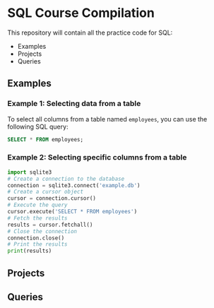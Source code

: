 # SQL Course Compilation
This repository will contain all the practice code for SQL:

- Examples
- Projects
- Queries

## Examples

### Example 1: Selecting data from a table

To select all columns from a table named `employees`, you can use the following SQL query:

```sql
SELECT * FROM employees;
```

### Example 2: Selecting specific columns from a table

```python
import sqlite3
# Create a connection to the database
connection = sqlite3.connect('example.db')
# Create a cursor object
cursor = connection.cursor()
# Execute the query
cursor.execute('SELECT * FROM employees')
# Fetch the results
results = cursor.fetchall()
# Close the connection
connection.close()
# Print the results
print(results)
```

## Projects

## Queries
